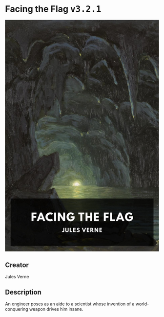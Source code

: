 
# Facing the Flag <kbd>v3.2.1</kbd>

<center>
  <img src="./cover-1024.jpg"/>
</center>

## Creator
Jules Verne

## Description
An engineer poses as an aide to a scientist whose invention of a world-conquering weapon drives him insane.
